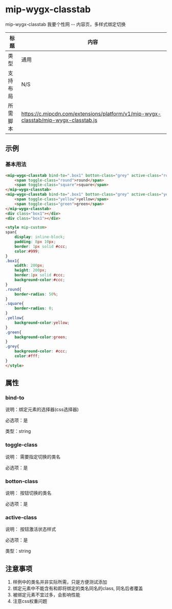 # mip-wygx-classtab

mip-wygx-classtab 我要个性网 -- 内容页，多样式绑定切换

标题|内容
----|----
类型|通用
支持布局|N/S
所需脚本|https://c.mipcdn.com/extensions/platform/v1/mip-wygx-classtab/mip-wygx-classtab.js

## 示例

### 基本用法
```html
<mip-wygx-classtab bind-to=".box1" botton-class="grey" active-class="round"> 
    <span toggle-class="round">round</span>
    <span toggle-class="square">square</span>
</mip-wygx-classtab>
<mip-wygx-classtab bind-to=".box1" botton-class="grey" active-class="yellow">
 	<span toggle-class="yellow">yellow</span>
    <span toggle-class="green">green</span>
</mip-wygx-classtab>
<div class="box1"></div>
<div class="box1"></div>

<style mip-custom>
span{
	display: inline-block;
	padding: 8px 10px;
	border: 1px solid #ccc;
	color:#999;
}
.box1{
	width: 200px;
	height: 200px;
	border:1px solid #ccc;
	background-color:#ccc;
}
.round{
	border-radius: 50%;
}
.square{
	border-radius: 0;
}
.yellow{
	background-color:yellow;
}
.green{
	background-color:green;
}
.grey{
	background-color: #ccc;
	color:#fff;
}
</style>
```

## 属性

### bind-to
说明：绑定元素的选择器(css选择器)

必选项：是

类型：string

### toggle-class
说明： 需要指定切换的类名

必选项：是

### botton-class
说明： 按钮切换的类名

必选项：是

### active-class
说明： 按钮激活状态样式

必选项：是

类型：string

## 注意事项
1. 样例中的类名并非实际所需，只是方便测试添加
2. 绑定元素中不能含有和即将绑定的类名同名的class, 同名后者覆盖
3. 被绑定元素不宜过多，会影响性能
4. 注意css权重问题
